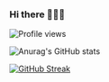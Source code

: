 ### Hi there 🚀🚀🚀

<!--
**mfmezger/mfmezger** is a ✨ _special_ ✨ repository because its `README.md` (this file) appears on your GitHub profile.

Here are some ideas to get you started:

- 🔭 I’m currently working on ...
- 🌱 I’m currently learning ...
- 👯 I’m looking to collaborate on ...
- 🤔 I’m looking for help with ...
- 💬 Ask me about ...
- 📫 How to reach me: ...
-->
![Profile views](https://komarev.com/ghpvc/?username=mfmezger&label=Profile%20views&color=0e75b6&style=flat)

![Anurag's GitHub stats](https://github-readme-stats.vercel.app/api?username=mfmezger&show_icons=true&theme=radical)
<!--[![Top Langs](https://github-readme-stats.vercel.app/api/top-langs/?username=mfmezger&layout=pie)](https://github.com/anuraghazra/github-readme-stats)-->
[![GitHub Streak](https://streak-stats.demolab.com?user=mfmezger&theme=dark&hide_border=true)](https://git.io/streak-stats)
